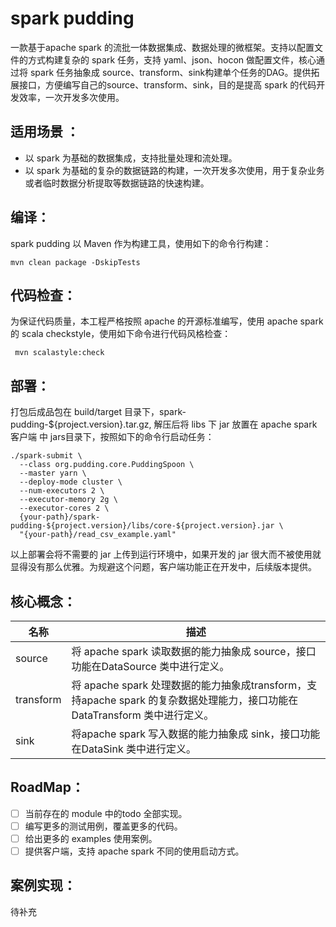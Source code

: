 # spark pudding

 一款基于apache spark 的流批一体数据集成、数据处理的微框架。支持以配置文件的方式构建复杂的 spark 任务，支持 yaml、json、hocon 做配置文件，核心通过将 spark 任务抽象成 source、transform、sink构建单个任务的DAG。提供拓展接口，方便编写自己的source、transform、sink，目的是提高 spark 的代码开发效率，一次开发多次使用。

## 适用场景 ：

- 以 spark 为基础的数据集成，支持批量处理和流处理。
- 以 spark 为基础的复杂的数据链路的构建，一次开发多次使用，用于复杂业务或者临时数据分析提取等数据链路的快速构建。

## 编译：

spark pudding 以 Maven 作为构建工具，使用如下的命令行构建：

```shell
mvn clean package -DskipTests
```

## 代码检查：

为保证代码质量，本工程严格按照 apache 的开源标准编写，使用 apache spark 的 scala checkstyle，使用如下命令进行代码风格检查：

```shell
 mvn scalastyle:check
```

## 部署：

打包后成品包在 build/target 目录下，spark-pudding-${project.version}.tar.gz, 解压后将 libs 下 jar 放置在 apache spark 客户端 中 jars目录下，按照如下的命令行启动任务：

```shell
./spark-submit \
  --class org.pudding.core.PuddingSpoon \
  --master yarn \
  --deploy-mode cluster \
  --num-executors 2 \
  --executor-memory 2g \
  --executor-cores 2 \
  {your-path}/spark-pudding-${project.version}/libs/core-${project.version}.jar \
  "{your-path}/read_csv_example.yaml" 
```

以上部署会将不需要的 jar 上传到运行环境中，如果开发的 jar 很大而不被使用就显得没有那么优雅。为规避这个问题，客户端功能正在开发中，后续版本提供。

## 核心概念：

| 名称      | 描述                                                         |
| --------- | ------------------------------------------------------------ |
| source    | 将 apache spark 读取数据的能力抽象成 source，接口功能在DataSource 类中进行定义。 |
| transform | 将 apache spark 处理数据的能力抽象成transform，支持apache spark 的复杂数据处理能力，接口功能在DataTransform 类中进行定义。 |
| sink      | 将apache spark 写入数据的能力抽象成 sink，接口功能在DataSink 类中进行定义。 |

## RoadMap：

- [ ] 当前存在的 module 中的todo 全部实现。
- [ ] 编写更多的测试用例，覆盖更多的代码。
- [ ] 给出更多的 examples 使用案例。
- [ ] 提供客户端，支持 apache spark 不同的使用启动方式。

## 案例实现：

待补充



